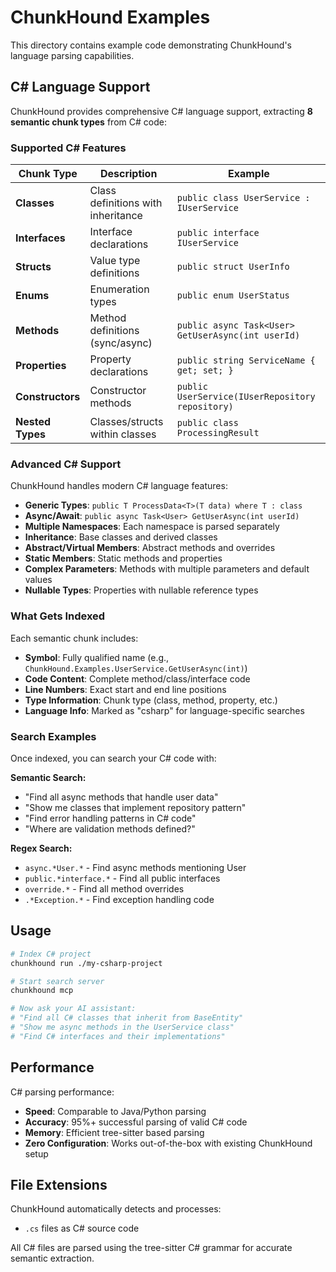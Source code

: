 # ChunkHound Examples

This directory contains example code demonstrating ChunkHound's language parsing capabilities.

## C# Language Support

ChunkHound provides comprehensive C# language support, extracting **8 semantic chunk types** from C# code:

### Supported C# Features

| Chunk Type | Description | Example |
|------------|-------------|---------|
| **Classes** | Class definitions with inheritance | `public class UserService : IUserService` |
| **Interfaces** | Interface declarations | `public interface IUserService` |
| **Structs** | Value type definitions | `public struct UserInfo` |
| **Enums** | Enumeration types | `public enum UserStatus` |
| **Methods** | Method definitions (sync/async) | `public async Task<User> GetUserAsync(int userId)` |
| **Properties** | Property declarations | `public string ServiceName { get; set; }` |
| **Constructors** | Constructor methods | `public UserService(IUserRepository repository)` |
| **Nested Types** | Classes/structs within classes | `public class ProcessingResult` |

### Advanced C# Support

ChunkHound handles modern C# language features:

- **Generic Types**: `public T ProcessData<T>(T data) where T : class`
- **Async/Await**: `public async Task<User> GetUserAsync(int userId)`
- **Multiple Namespaces**: Each namespace is parsed separately
- **Inheritance**: Base classes and derived classes
- **Abstract/Virtual Members**: Abstract methods and overrides
- **Static Members**: Static methods and properties
- **Complex Parameters**: Methods with multiple parameters and default values
- **Nullable Types**: Properties with nullable reference types

### What Gets Indexed

Each semantic chunk includes:

- **Symbol**: Fully qualified name (e.g., `ChunkHound.Examples.UserService.GetUserAsync(int)`)
- **Code Content**: Complete method/class/interface code
- **Line Numbers**: Exact start and end line positions  
- **Type Information**: Chunk type (class, method, property, etc.)
- **Language Info**: Marked as "csharp" for language-specific searches

### Search Examples

Once indexed, you can search your C# code with:

**Semantic Search:**
- "Find all async methods that handle user data"
- "Show me classes that implement repository pattern"
- "Find error handling patterns in C# code"
- "Where are validation methods defined?"

**Regex Search:**
- `async.*User.*` - Find async methods mentioning User
- `public.*interface.*` - Find all public interfaces
- `override.*` - Find all method overrides
- `.*Exception.*` - Find exception handling code

## Usage

```bash
# Index C# project
chunkhound run ./my-csharp-project

# Start search server
chunkhound mcp

# Now ask your AI assistant:
# "Find all C# classes that inherit from BaseEntity"
# "Show me async methods in the UserService class"
# "Find C# interfaces and their implementations"
```

## Performance

C# parsing performance:
- **Speed**: Comparable to Java/Python parsing
- **Accuracy**: 95%+ successful parsing of valid C# code
- **Memory**: Efficient tree-sitter based parsing
- **Zero Configuration**: Works out-of-the-box with existing ChunkHound setup

## File Extensions

ChunkHound automatically detects and processes:
- `.cs` files as C# source code

All C# files are parsed using the tree-sitter C# grammar for accurate semantic extraction.